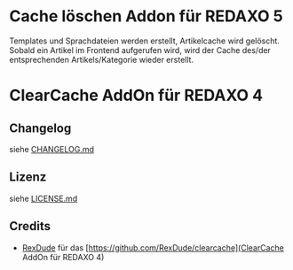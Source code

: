 Cache löschen Addon für REDAXO 5
================================

<p>Templates und Sprachdateien werden erstellt, Artikelcache wird gelöscht. Sobald ein Artikel im Frontend aufgerufen wird, wird der Cache des/der entsprechenden Artikels/Kategorie wieder erstellt.</p>


ClearCache AddOn für REDAXO 4
=============================



Changelog
---------

siehe [CHANGELOG.md](CHANGELOG.md)

Lizenz
------

siehe [LICENSE.md](LICENSE.md)

Credits
-------

* [RexDude](https://github.com/RexDude) für das [https://github.com/RexDude/clearcache](ClearCache AddOn für REDAXO 4)
